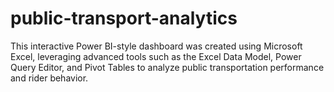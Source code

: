 # public-transport-analytics
This interactive Power BI-style dashboard was created using Microsoft Excel, leveraging advanced tools such as the Excel Data Model, Power Query Editor, and Pivot Tables to analyze public transportation performance and rider behavior.
